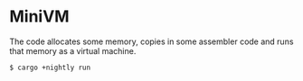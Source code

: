 # MiniVM

The code allocates some memory, copies in some assembler code and runs that memory as a virtual machine.

```console
$ cargo +nightly run
```
